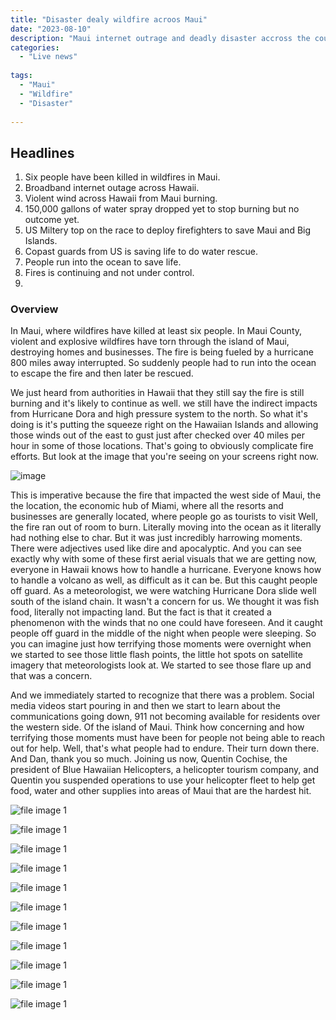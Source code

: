 ```yaml
---
title: "Disaster dealy wildfire acroos Maui"
date: "2023-08-10"
description: "Maui internet outrage and deadly disaster accross the country oh Hawaii."
categories: 
  - "Live news"
  
tags: 
  - "Maui"
  - "Wildfire"
  - "Disaster"
  
---
```


## Headlines

1. Six people have been killed in wildfires in Maui.
2. Broadband internet outage across Hawaii.
3. Violent wind across Hawaii from Maui burning.
4. 150,000 gallons of water spray dropped yet to stop burning but no outcome yet.
5. US Miltery top on the race to deploy firefighters to save Maui and Big Islands.
6. Copast guards from US is saving life to do water rescue.
7. People run into the ocean to save life.
8. Fires is continuing and not under control.
9.  

### Overview

In Maui, where wildfires have killed at least six people. In Maui County, violent and explosive wildfires have torn through the island of Maui, destroying homes and businesses. The fire is being fueled by a hurricane 800 miles away interrupted. So suddenly people had to run into the ocean to escape the fire and then later be rescued. 

We just heard from authorities in Hawaii that they still say the fire is still burning and it's likely to continue as well. we still have the indirect impacts from Hurricane Dora and high pressure system to the north. So what it's doing is it's putting the squeeze right on the Hawaiian Islands and allowing those winds out of the east to gust just after checked over 40 miles per hour in some of those locations. That's going to obviously complicate fire efforts. But look at the image that you're seeing on your screens right now.

![image](images/maui-wildfires.png)

This is imperative because the fire that impacted the west side of Maui, the the location, the economic hub of Miami, where all the resorts and businesses are generally located, where people go as tourists to visit Well, the fire ran out of room to burn. Literally moving into the ocean as it literally had nothing else to char. But it was just incredibly harrowing moments. There were adjectives used like dire and apocalyptic. And you can see exactly why with some of these first aerial visuals that we are getting now, everyone in Hawaii knows how to handle a hurricane. Everyone knows how to handle a volcano as well, as difficult as it can be. But this caught people off guard. As a meteorologist, we were watching Hurricane Dora slide well south of the island chain. It wasn't a concern for us. We thought it was fish food, literally not impacting land. But the fact is that it created a phenomenon with the winds that no one could have foreseen. And it caught people off guard in the middle of the night when people were sleeping. So you can imagine just how terrifying those moments were overnight when we started to see those little flash points, the little hot spots on satellite imagery that meteorologists look at. We started to see those flare up and that was a concern. 

And we immediately started to recognize that there was a problem. Social media videos start pouring in and then we start to learn about the communications going down, 911 not becoming available for residents over the western side. Of the island of Maui. Think how concerning and how terrifying those moments must have been for people not being able to reach out for help. Well, that's what people had to endure. Their turn down there. And Dan, thank you so much. Joining us now, Quentin Cochise, the president of Blue Hawaiian Helicopters, a helicopter tourism company, and Quentin you suspended operations to use your helicopter fleet to help get food, water and other supplies into areas of Maui that are the hardest hit. 

![file image 1](images/Screenshot%20from%202023-08-10%2013-57-14.png)

![file image 1](images/Screenshot%20from%202023-08-10%2013-57-29.png)

![file image 1](images/Screenshot%20from%202023-08-10%2013-57-42.png)

![file image 1](images/Screenshot%20from%202023-08-10%2013-57-53.png)

![file image 1](images/Screenshot%20from%202023-08-10%2013-58-02.png)

![file image 1](images/Screenshot%20from%202023-08-10%2013-58-10.png)

![file image 1](images/Screenshot%20from%202023-08-10%2013-58-21.png)

![file image 1](images/Screenshot%20from%202023-08-10%2013-58-32.png)

![file image 1](images/Screenshot%20from%202023-08-10%2013-58-54.png)

![file image 1](images/Screenshot%20from%202023-08-10%2013-59-03.png)

![file image 1](images/Screenshot%20from%202023-08-10%2013-59-20.png)


